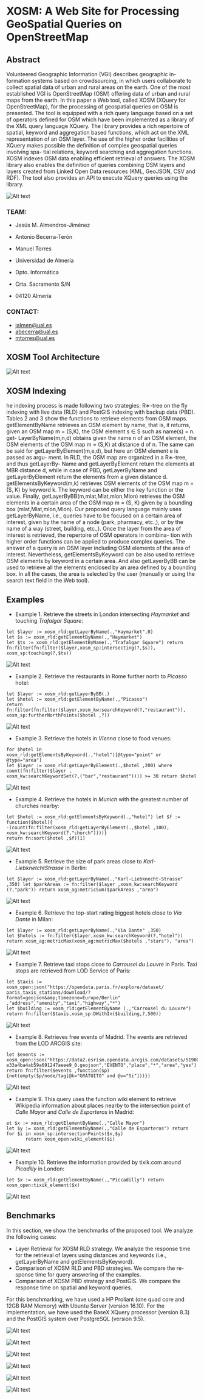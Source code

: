 # XOSM: A Web Site for Processing GeoSpatial Queries on OpenStreetMap

## Abstract
Volunteered Geographic Information (VGI) describes geographic in- formation systems based on crowdsourcing, in which users collaborate to collect spatial data of urban and rural areas on the earth. One of the most established VGI is OpenStreetMap (OSM) offering data of urban and rural maps from the earth. In this paper a Web tool, called XOSM (XQuery for OpenStreetMap), for the processing of geospatial queries on OSM is presented. The tool is equipped with a rich query language based on a set of operators defined for OSM which have been implemented as a library of the XML query language XQuery. The library provides a rich repertoire of spatial, keyword and aggregation based functions, which act on the XML representation of an OSM layer. The use of the higher order facilities of XQuery makes possible the definition of complex geospatial queries involving spa- tial relations, keyword searching and aggregation functions. XOSM indexes OSM data enabling efficient retrieval of answers. The XOSM library also enables the definition of queries combining OSM layers and layers created from Linked Open Data resources (KML, GeoJSON, CSV and RDF). The tool also provides an API to execute XQuery queries using the library.

![Alt text](https://raw.githubusercontent.com/ualabecerra/XOSM-Tool/master/Figures/XOSM/xosm-pic.png)

### TEAM:

* Jesús M. Almendros-Jiménez
* Antonio Becerra-Terón
* Manuel Torres

* Universidad de Almería
* Dpto. Informática
* Crta. Sacramento S/N
* 04120 Almerí­a

### CONTACT:

* [jalmen@ual.es](mailto:jalmen@ual.es)
* [abecerra@ual.es](mailto:abecerra@ual.es)
* [mtorres@ual.es](mailto:mtorres@ual.es)

## XOSM Tool Architecture

![Alt text](https://raw.githubusercontent.com/ualabecerra/XOSM-Tool/master/Figures/XOSM/structure.key/preview.jpg)

## XOSM Indexing
he indexing process is made following two strategies: R∗-tree on the fly indexing with live data (RLD) and PostGIS indexing with backup data (PBD).Tables 2 and 3 show the functions to retrieve elements from OSM maps. getElementByName retrieves an OSM element by name, that is, it returns, given an OSM map m = (S,K), the OSM element s ∈ S such as name(s) = n. get- LayerByName(m,n,d) obtains given the name n of an OSM element, the OSM elements of the OSM map m = (S,K) at distance d of n. The same can be said for getLayerByElement(m,e,d), but here an OSM element e is passed as argu- ment. In RLD, the OSM map are organized in a R∗-tree, and thus getLayerBy- Name and getLayerByElement return the elements at MBR distance d, while in case of PBD, getLayerByName and getLayerByElement return the elements from a given distance d. getElementsByKeyword(m,k) retrieves OSM elements of the OSM map m = (S, K) by keyword k. The keyword can be either the key function or the value. Finally, getLayerByBB(m,mlat,Mlat,mlon,Mlon) retrieves the OSM elements in a certain area of the OSM map m = (S, K) given by a bounding box (mlat,Mlat,mlon,Mlon).Our proposed query language mainly uses getLayerByName, i.e., queries have to be focused on a certain area of interest, given by the name of a node (park, pharmacy, etc.,), or by the name of a way (street, building, etc.,). Once the layer from the area of interest is retrieved, the repertoire of OSM operators in combina- tion with higher order functions can be applied to produce complex queries. The answer of a query is an OSM layer including OSM elements of the area of interest. Nevertheless, getElementsByKeyword can be also used to retrieve OSM elements by keyword in a certain area. And also getLayerByBB can be used to retrieve all the elements enclosed by an area defined by a bounding box. In all the cases, the area is selected by the user (manually or using the search text field in the Web tool).

## Examples
* Example 1. Retrieve the streets in London intersecting *Haymarket* and touching *Trafalgar Square*:

```
let $layer := xosm_rld:getLayerByName(.,"Haymarket",0)let $s := xosm_rld:getElementByName(.,"Haymarket")let $ts := xosm_rld:getElementByName(.,"Trafalgar Square") return fn:filter(fn:filter($layer,xosm_sp:intersecting(?,$s)),xosm_sp:touching(?,$ts))
```
![Alt text](https://raw.githubusercontent.com/ualabecerra/XOSM-Tool/master/Figures/Example-1-v2.png)

* Example 2. Retrieve the restaurants in Rome further north to *Picasso* hotel:

```
let $layer := xosm_rld:getLayerByBB(.)let $hotel := xosm_rld:getElementByName(.,"Picasso")return fn:filter(fn:filter($layer,xosm_kw:searchKeyword(?,"restaurant")),xosm_sp:furtherNorthPoints($hotel ,?))
```

![Alt text](https://raw.githubusercontent.com/ualabecerra/XOSM-Tool/master/Figures/Example-2-v2.png)

* Example 3. Retrieve the hotels in *Vienna* close to food venues:

```
for $hotel inxosm_rld:getElementsByKeyword(.,"hotel")[@type="point" or @type="area"]let $layer := xosm_rld:getLayerByElement(.,$hotel ,200) where count(fn:filter($layer ,xosm_kw:searchKeywordSet(?,("bar","restaurant")))) >= 30 return $hotel
```
![Alt text](https://raw.githubusercontent.com/ualabecerra/XOSM-Tool/master/Figures/Example-3-v2.png)

* Example 4. Retrieve the hotels in *Munich* with the greatest number of churches nearby:

```
let $hotel := xosm_rld:getElementsByKeyword(.,"hotel") let $f := function($hotel){
-(count(fn:filter(xosm_rld:getLayerByElement(.,$hotel ,100), xosm_kw:searchKeyword(?,"church"))))}return fn:sort($hotel ,$f)[1]
```
![Alt text](https://raw.githubusercontent.com/ualabecerra/XOSM-Tool/master/Figures/Example-4-v2.png)

* Example 5. Retrieve the size of park areas close to *Karl-LiebknetchtStrasse* in Berlin:

```
let $layer := xosm_rld:getLayerByName(.,"Karl-Liebknecht-Strasse" ,350) let $parkAreas := fn:filter($layer ,xosm_kw:searchKeyword (?,"park")) return xosm_ag:metricSum($parkAreas ,"area")
```
![Alt text](https://raw.githubusercontent.com/ualabecerra/XOSM-Tool/master/Figures/Example-5-v2.png)

* Example 6. Retrieve the top-start rating biggest hotels close to *Via Dante* in Milan:

```
let $layer := xosm_rld:getLayerByName(.,"Via Dante" ,350)let $hotels := fn:filter($layer,xosm_kw:searchKeyword(?,"hotel")) return xosm_ag:metricMax(xosm_ag:metricMax($hotels ,"stars"), "area")
```
![Alt text](https://raw.githubusercontent.com/ualabecerra/XOSM-Tool/master/Figures/Example-6-v2.png)

* Example 7. Retrieve taxi stops close to *Carrousel du Louvre* in Paris. Taxi stops are retrieved from LOD Service of Paris:

```
let $taxis := xosm_open:json("https://opendata.paris.fr/explore/dataset/ paris_taxis_stations/download/?format=geojson&amp;timezone=Europe/Berlin" ,"address","amenity","taxi","highway","*")let $building := xosm_rld:getElementByName (.,"Carrousel du Louvre") return fn:filter($taxis,xosm_sp:DWithIn($building,?,500))
```
![Alt text](https://raw.githubusercontent.com/ualabecerra/XOSM-Tool/master/Figures/Example7-v2.png)

* Example 8. Retrieves free events of Madrid. The events are retrieved from the LOD ARCGIS site:

```
let $events := xosm_open:json("https://data2.esrism.opendata.arcgis.com/datasets/51900577e33a4ba4ab59a691247aeee9_0.geojson","EVENTO","place","*","area","yes") return fn:filter($events ,function($p){not(empty($p/node/tag[@k="GRATUITO" and @v="Si"]))})
```
![Alt text](https://raw.githubusercontent.com/ualabecerra/XOSM-Tool/master/Figures/Example-8-v2.png)

* Example 9. This query uses the function wiki element to retrieve Wikipedia information about places nearby to the intersection point of *Calle Mayor* and *Calle de Esparteros* in Madrid:

```
et $x := xosm_rld:getElementByName(.,"Calle Mayor")let $y := xosm_rld:getElementByName(.,"Calle de Esparteros") return for $i in xosm_sp:intersectionPoints($x,$y)
       return xosm_open:wiki_element($i)
```
![Alt text](https://raw.githubusercontent.com/ualabecerra/XOSM-Tool/master/Figures/Example-9-v2.png)

* Example 10. Retrieve the information provided by tixik.com around *Picadilly* in London:

```
let $x := xosm_rld:getElementByName(.,"Piccadilly") return xosm_open:tixik_element($x)
```
![Alt text](https://raw.githubusercontent.com/ualabecerra/XOSM-Tool/master/Figures/Example-10-v2.png)

## Benchmarks
In this section, we show the benchmarks of the proposed tool. We analyze the following cases:* Layer Retrieval for XOSM RLD strategy. We analyze the response time for the retrieval of layers using distances and keywords (i.e., getLayerByName and getElementsByKeyword).
* Comparison of XOSM RLD and PBD strategies. We compare the re- sponse time for query answering of the examples.
* Comparison of XOSM PBD strategy and PostGIS. We compare the response time on spatial and keyword queries.For this benchmarking, we have used a HP Proliant (one quad core and 12GB RAM Memory) with Ubuntu Server (version 16.10). For the implementation, we have used the BaseX XQuery processor (version 8.3) and the PostGIS system over PostgreSQL (version 9.5).

![Alt text](https://raw.githubusercontent.com/ualabecerra/XOSM-Tool/master/Figures/getlayer.png)

![Alt text](https://raw.githubusercontent.com/ualabecerra/XOSM-Tool/master/Figures/park-hotel.png)

![Alt text](https://raw.githubusercontent.com/ualabecerra/XOSM-Tool/master/Figures/examples-rldpbd.png)

![Alt text](https://raw.githubusercontent.com/ualabecerra/XOSM-Tool/master/Figures/BenchmarkingPBD-RLD.png)

![Alt text](https://raw.githubusercontent.com/ualabecerra/XOSM-Tool/master/Figures/BenchmarkingPostGIS-BaseX-1.png)

![Alt text](https://raw.githubusercontent.com/ualabecerra/XOSM-Tool/master/Figures/BenchmarkingPostGIS-BaseX-2.png)
